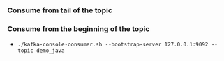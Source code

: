 ### Consume from tail of the topic

### Consume from the beginning of the topic

- `./kafka-console-consumer.sh --bootstrap-server 127.0.0.1:9092 --topic demo_java`